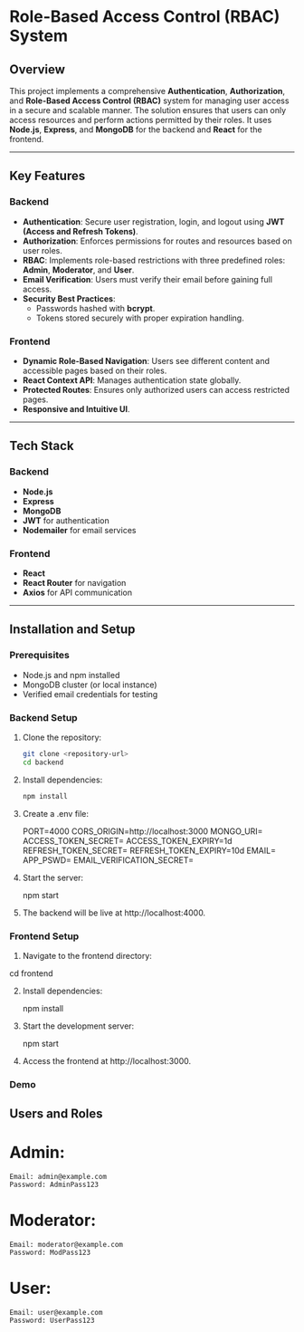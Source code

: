 # Role-Based Access Control (RBAC) System

## Overview

This project implements a comprehensive **Authentication**, **Authorization**, and **Role-Based Access Control (RBAC)** system for managing user access in a secure and scalable manner. The solution ensures that users can only access resources and perform actions permitted by their roles. It uses **Node.js**, **Express**, and **MongoDB** for the backend and **React** for the frontend.

---

## Key Features

### Backend
- **Authentication**: Secure user registration, login, and logout using **JWT (Access and Refresh Tokens)**.
- **Authorization**: Enforces permissions for routes and resources based on user roles.
- **RBAC**: Implements role-based restrictions with three predefined roles: **Admin**, **Moderator**, and **User**.
- **Email Verification**: Users must verify their email before gaining full access.
- **Security Best Practices**:
  - Passwords hashed with **bcrypt**.
  - Tokens stored securely with proper expiration handling.

### Frontend
- **Dynamic Role-Based Navigation**: Users see different content and accessible pages based on their roles.
- **React Context API**: Manages authentication state globally.
- **Protected Routes**: Ensures only authorized users can access restricted pages.
- **Responsive and Intuitive UI**.

---

## Tech Stack

### Backend
- **Node.js**
- **Express**
- **MongoDB**
- **JWT** for authentication
- **Nodemailer** for email services

### Frontend
- **React**
- **React Router** for navigation
- **Axios** for API communication

---

## Installation and Setup

### Prerequisites
- Node.js and npm installed
- MongoDB cluster (or local instance)
- Verified email credentials for testing

### Backend Setup
1. Clone the repository:
   ```bash
   git clone <repository-url>
   cd backend

2. Install dependencies:
   ```bash
   npm install

3. Create a .env file:
   
   PORT=4000
   CORS_ORIGIN=http://localhost:3000
   MONGO_URI=<Your MongoDB Connection String>
   ACCESS_TOKEN_SECRET=<Your Access Token Secret>
   ACCESS_TOKEN_EXPIRY=1d
   REFRESH_TOKEN_SECRET=<Your Refresh Token Secret>
   REFRESH_TOKEN_EXPIRY=10d
   EMAIL=<Your Email Address>
   APP_PSWD=<Your Email Password>
   EMAIL_VERIFICATION_SECRET=<Your Email Verification Secret>

4. Start the server:

   npm start

5. The backend will be live at http://localhost:4000.


### Frontend Setup

1. Navigate to the frontend directory:

  cd frontend

2. Install dependencies:

   npm install

3. Start the development server:
   
   npm start

4. Access the frontend at http://localhost:3000.


### Demo
## Users and Roles

# Admin:
    Email: admin@example.com
    Password: AdminPass123
# Moderator:
    Email: moderator@example.com
    Password: ModPass123
# User:
    Email: user@example.com
    Password: UserPass123